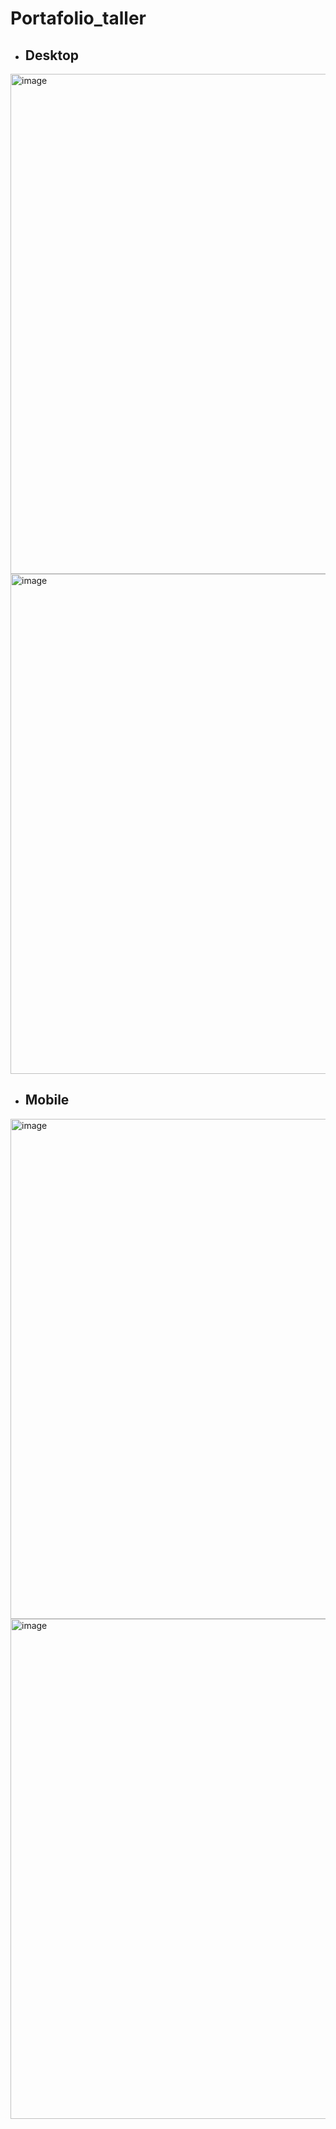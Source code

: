 # Portafolio_taller

- ## Desktop

<img width="800" alt="image" src="https://user-images.githubusercontent.com/38541491/183273069-7cad2964-0d38-4e3f-9b7e-7d825a1828aa.png">

<img width="800" alt="image" src="https://user-images.githubusercontent.com/38541491/183273079-ac299c95-9f9a-4560-903f-590ee733cb83.png">

- ## Mobile

<img width="800" alt="image" src="https://user-images.githubusercontent.com/38541491/183273095-eb6bc522-810c-4ff4-9e2e-231771aee054.png">

<img width="800" alt="image" src="https://user-images.githubusercontent.com/38541491/183273113-bfe45c74-3758-4583-b473-e589ee960d8d.png">
